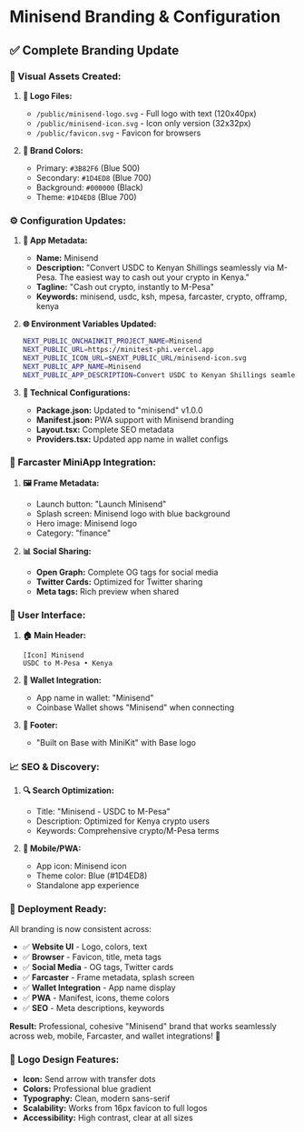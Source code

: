 # Minisend Branding & Configuration

## ✅ **Complete Branding Update**

### **🎨 Visual Assets Created:**

1. **📄 Logo Files:**
   - `/public/minisend-logo.svg` - Full logo with text (120x40px)
   - `/public/minisend-icon.svg` - Icon only version (32x32px)
   - `/public/favicon.svg` - Favicon for browsers

2. **🎯 Brand Colors:**
   - Primary: `#3B82F6` (Blue 500)
   - Secondary: `#1D4ED8` (Blue 700)
   - Background: `#000000` (Black)
   - Theme: `#1D4ED8` (Blue 700)

### **⚙️ Configuration Updates:**

1. **📱 App Metadata:**
   - **Name:** Minisend
   - **Description:** "Convert USDC to Kenyan Shillings seamlessly via M-Pesa. The easiest way to cash out your crypto in Kenya."
   - **Tagline:** "Cash out crypto, instantly to M-Pesa"
   - **Keywords:** minisend, usdc, ksh, mpesa, farcaster, crypto, offramp, kenya

2. **🌐 Environment Variables Updated:**
   ```bash
   NEXT_PUBLIC_ONCHAINKIT_PROJECT_NAME=Minisend
   NEXT_PUBLIC_URL=https://minitest-phi.vercel.app
   NEXT_PUBLIC_ICON_URL=$NEXT_PUBLIC_URL/minisend-icon.svg
   NEXT_PUBLIC_APP_NAME=Minisend
   NEXT_PUBLIC_APP_DESCRIPTION=Convert USDC to Kenyan Shillings seamlessly via M-Pesa...
   ```

3. **🔧 Technical Configurations:**
   - **Package.json:** Updated to "minisend" v1.0.0
   - **Manifest.json:** PWA support with Minisend branding
   - **Layout.tsx:** Complete SEO metadata
   - **Providers.tsx:** Updated app name in wallet configs

### **📱 Farcaster MiniApp Integration:**

1. **🖼️ Frame Metadata:**
   - Launch button: "Launch Minisend"
   - Splash screen: Minisend logo with blue background
   - Hero image: Minisend logo
   - Category: "finance"

2. **📊 Social Sharing:**
   - **Open Graph:** Complete OG tags for social media
   - **Twitter Cards:** Optimized for Twitter sharing
   - **Meta tags:** Rich preview when shared

### **🎪 User Interface:**

1. **🏠 Main Header:**
   ```
   [Icon] Minisend
   USDC to M-Pesa • Kenya
   ```

2. **💼 Wallet Integration:**
   - App name in wallet: "Minisend"
   - Coinbase Wallet shows "Minisend" when connecting

3. **🔗 Footer:**
   - "Built on Base with MiniKit" with Base logo

### **📈 SEO & Discovery:**

1. **🔍 Search Optimization:**
   - Title: "Minisend - USDC to M-Pesa"
   - Description: Optimized for Kenya crypto users
   - Keywords: Comprehensive crypto/M-Pesa terms

2. **📱 Mobile/PWA:**
   - App icon: Minisend icon
   - Theme color: Blue (#1D4ED8)
   - Standalone app experience

### **🚀 Deployment Ready:**

All branding is now consistent across:
- ✅ **Website UI** - Logo, colors, text
- ✅ **Browser** - Favicon, title, meta tags  
- ✅ **Social Media** - OG tags, Twitter cards
- ✅ **Farcaster** - Frame metadata, splash screen
- ✅ **Wallet Integration** - App name display
- ✅ **PWA** - Manifest, icons, theme colors
- ✅ **SEO** - Meta descriptions, keywords

**Result:** Professional, cohesive "Minisend" brand that works seamlessly across web, mobile, Farcaster, and wallet integrations! 🎉

### **🎨 Logo Design Features:**
- **Icon:** Send arrow with transfer dots
- **Colors:** Professional blue gradient
- **Typography:** Clean, modern sans-serif
- **Scalability:** Works from 16px favicon to full logos
- **Accessibility:** High contrast, clear at all sizes
